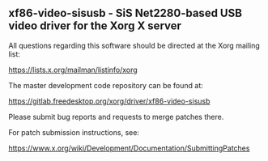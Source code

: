 xf86-video-sisusb - SiS Net2280-based USB video driver for the Xorg X server
----------------------------------------------------------------------------

All questions regarding this software should be directed at the
Xorg mailing list:

  https://lists.x.org/mailman/listinfo/xorg

The master development code repository can be found at:

  https://gitlab.freedesktop.org/xorg/driver/xf86-video-sisusb

Please submit bug reports and requests to merge patches there.

For patch submission instructions, see:

  https://www.x.org/wiki/Development/Documentation/SubmittingPatches

